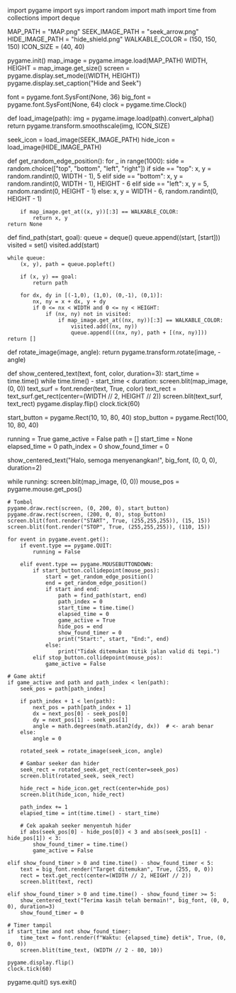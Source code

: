 import pygame
import sys
import random
import math
import time
from collections import deque

MAP_PATH = "MAP.png"
SEEK_IMAGE_PATH = "seek_arrow.png"
HIDE_IMAGE_PATH = "hide_shield.png"
WALKABLE_COLOR = (150, 150, 150)
ICON_SIZE = (40, 40)

pygame.init()
map_image = pygame.image.load(MAP_PATH)
WIDTH, HEIGHT = map_image.get_size()
screen = pygame.display.set_mode((WIDTH, HEIGHT))
pygame.display.set_caption("Hide and Seek")

font = pygame.font.SysFont(None, 36)
big_font = pygame.font.SysFont(None, 64)
clock = pygame.time.Clock()

def load_image(path):
    img = pygame.image.load(path).convert_alpha()
    return pygame.transform.smoothscale(img, ICON_SIZE)

seek_icon = load_image(SEEK_IMAGE_PATH)
hide_icon = load_image(HIDE_IMAGE_PATH)

def get_random_edge_position():
    for _ in range(1000):
        side = random.choice(["top", "bottom", "left", "right"])
        if side == "top":
            x, y = random.randint(0, WIDTH - 1), 5
        elif side == "bottom":
            x, y = random.randint(0, WIDTH - 1), HEIGHT - 6
        elif side == "left":
            x, y = 5, random.randint(0, HEIGHT - 1)
        else:
            x, y = WIDTH - 6, random.randint(0, HEIGHT - 1)

        if map_image.get_at((x, y))[:3] == WALKABLE_COLOR:
            return x, y
    return None

def find_path(start, goal):
    queue = deque()
    queue.append((start, [start]))
    visited = set()
    visited.add(start)

    while queue:
        (x, y), path = queue.popleft()

        if (x, y) == goal:
            return path

        for dx, dy in [(-1,0), (1,0), (0,-1), (0,1)]:
            nx, ny = x + dx, y + dy
            if 0 <= nx < WIDTH and 0 <= ny < HEIGHT:
                if (nx, ny) not in visited:
                    if map_image.get_at((nx, ny))[:3] == WALKABLE_COLOR:
                        visited.add((nx, ny))
                        queue.append(((nx, ny), path + [(nx, ny)]))
    return []

def rotate_image(image, angle):
    return pygame.transform.rotate(image, -angle)

def show_centered_text(text, font, color, duration=3):
    start_time = time.time()
    while time.time() - start_time < duration:
        screen.blit(map_image, (0, 0))
        text_surf = font.render(text, True, color)
        text_rect = text_surf.get_rect(center=(WIDTH // 2, HEIGHT // 2))
        screen.blit(text_surf, text_rect)
        pygame.display.flip()
        clock.tick(60)

start_button = pygame.Rect(10, 10, 80, 40)
stop_button = pygame.Rect(100, 10, 80, 40)

running = True
game_active = False
path = []
start_time = None
elapsed_time = 0
path_index = 0
show_found_timer = 0

show_centered_text("Halo, semoga menyenangkan!", big_font, (0, 0, 0), duration=2)

while running:
    screen.blit(map_image, (0, 0))
    mouse_pos = pygame.mouse.get_pos()

    # Tombol
    pygame.draw.rect(screen, (0, 200, 0), start_button)
    pygame.draw.rect(screen, (200, 0, 0), stop_button)
    screen.blit(font.render("START", True, (255,255,255)), (15, 15))
    screen.blit(font.render("STOP", True, (255,255,255)), (110, 15))

    for event in pygame.event.get():
        if event.type == pygame.QUIT:
            running = False

        elif event.type == pygame.MOUSEBUTTONDOWN:
            if start_button.collidepoint(mouse_pos):
                start = get_random_edge_position()
                end = get_random_edge_position()
                if start and end:
                    path = find_path(start, end)
                    path_index = 0
                    start_time = time.time()
                    elapsed_time = 0
                    game_active = True
                    hide_pos = end
                    show_found_timer = 0
                    print("Start:", start, "End:", end)
                else:
                    print("Tidak ditemukan titik jalan valid di tepi.")
            elif stop_button.collidepoint(mouse_pos):
                game_active = False

    # Game aktif
    if game_active and path and path_index < len(path):
        seek_pos = path[path_index]

        if path_index + 1 < len(path):
            next_pos = path[path_index + 1]
            dx = next_pos[0] - seek_pos[0]
            dy = next_pos[1] - seek_pos[1]
            angle = math.degrees(math.atan2(dy, dx))  # <- arah benar
        else:
            angle = 0

        rotated_seek = rotate_image(seek_icon, angle)

        # Gambar seeker dan hider
        seek_rect = rotated_seek.get_rect(center=seek_pos)
        screen.blit(rotated_seek, seek_rect)

        hide_rect = hide_icon.get_rect(center=hide_pos)
        screen.blit(hide_icon, hide_rect)

        path_index += 1
        elapsed_time = int(time.time() - start_time)

        # Cek apakah seeker menyentuh hider
        if abs(seek_pos[0] - hide_pos[0]) < 3 and abs(seek_pos[1] - hide_pos[1]) < 3:
            show_found_timer = time.time()
            game_active = False

    elif show_found_timer > 0 and time.time() - show_found_timer < 5:
        text = big_font.render("Target ditemukan", True, (255, 0, 0))
        rect = text.get_rect(center=(WIDTH // 2, HEIGHT // 2))
        screen.blit(text, rect)

    elif show_found_timer > 0 and time.time() - show_found_timer >= 5:
        show_centered_text("Terima kasih telah bermain!", big_font, (0, 0, 0), duration=3)
        show_found_timer = 0

    # Timer tampil
    if start_time and not show_found_timer:
        time_text = font.render(f"Waktu: {elapsed_time} detik", True, (0, 0, 0))
        screen.blit(time_text, (WIDTH // 2 - 80, 10))

    pygame.display.flip()
    clock.tick(60)

pygame.quit()
sys.exit()
